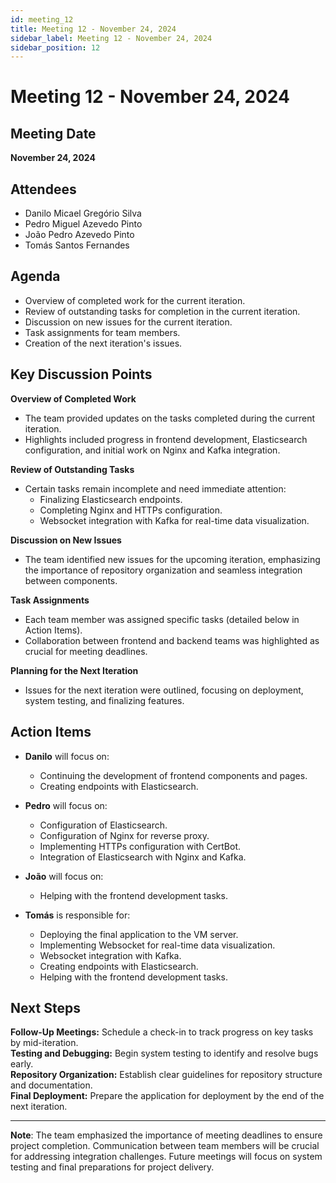 ```yaml
---
id: meeting_12
title: Meeting 12 - November 24, 2024
sidebar_label: Meeting 12 - November 24, 2024
sidebar_position: 12
---
```


# Meeting 12 - November 24, 2024

## Meeting Date
**November 24, 2024**

## Attendees
- Danilo Micael Gregório Silva
- Pedro Miguel Azevedo Pinto
- João Pedro Azevedo Pinto
- Tomás Santos Fernandes

## Agenda  
- Overview of completed work for the current iteration.  
- Review of outstanding tasks for completion in the current iteration.  
- Discussion on new issues for the current iteration.  
- Task assignments for team members.  
- Creation of the next iteration's issues.  

## Key Discussion Points
**Overview of Completed Work**  
- The team provided updates on the tasks completed during the current iteration.  
- Highlights included progress in frontend development, Elasticsearch configuration, and initial work on Nginx and Kafka integration.  

**Review of Outstanding Tasks**  
- Certain tasks remain incomplete and need immediate attention:  
  - Finalizing Elasticsearch endpoints.  
  - Completing Nginx and HTTPs configuration.  
  - Websocket integration with Kafka for real-time data visualization.  

**Discussion on New Issues**  
- The team identified new issues for the upcoming iteration, emphasizing the importance of repository organization and seamless integration between components.  

**Task Assignments**  
- Each team member was assigned specific tasks (detailed below in Action Items).  
- Collaboration between frontend and backend teams was highlighted as crucial for meeting deadlines.  

**Planning for the Next Iteration**  
- Issues for the next iteration were outlined, focusing on deployment, system testing, and finalizing features. 

## Action Items
- **Danilo** will focus on:
  - Continuing the development of frontend components and pages.
  - Creating endpoints with Elasticsearch.

- **Pedro** will focus on:
  - Configuration of Elasticsearch.
  - Configuration of Nginx for reverse proxy.
  - Implementing HTTPs configuration with CertBot.
  - Integration of Elasticsearch with Nginx and Kafka.

- **João** will focus on:
  - Helping with the frontend development tasks.
  
- **Tomás** is responsible for:
  - Deploying the final application to the VM server.
  - Implementing Websocket for real-time data visualization.
  - Websocket integration with Kafka.
  - Creating endpoints with Elasticsearch.
  - Helping with the frontend development tasks.

## Next Steps
**Follow-Up Meetings:** Schedule a check-in to track progress on key tasks by mid-iteration.  
**Testing and Debugging:** Begin system testing to identify and resolve bugs early.  
**Repository Organization:** Establish clear guidelines for repository structure and documentation.  
**Final Deployment:** Prepare the application for deployment by the end of the next iteration.  

---

**Note**: The team emphasized the importance of meeting deadlines to ensure project completion. Communication between team members will be crucial for addressing integration challenges. Future meetings will focus on system testing and final preparations for project delivery.
